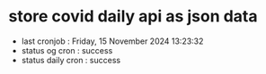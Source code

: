 # store covid daily api as json data

- last cronjob : Friday, 15 November 2024 13:23:32
- status og cron : success
- status daily cron : success
      
      